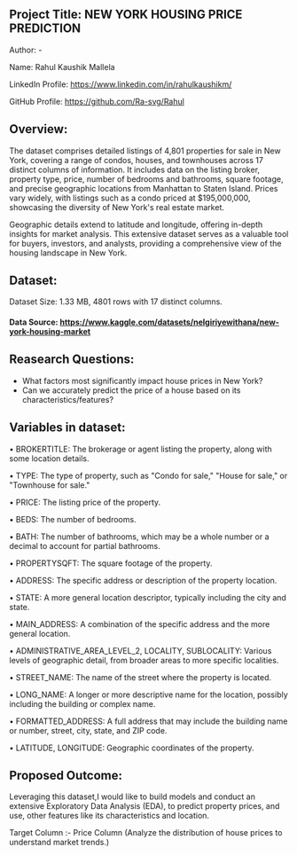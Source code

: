 
## Project Title: NEW YORK HOUSING PRICE PREDICTION

Author: -

Name: Rahul Kaushik Mallela

LinkedIn Profile: https://www.linkedin.com/in/rahulkaushikm/

GitHub Profile: https://github.com/Ra-svg/Rahul

## Overview:


The dataset comprises detailed listings of 4,801 properties for sale in New York, covering a range of condos, houses, and townhouses across 17 distinct columns of information. It includes data on the listing broker, property type, price, number of bedrooms and bathrooms, square footage, and precise geographic locations from Manhattan to Staten Island. Prices vary widely, with listings such as a condo priced at $195,000,000, showcasing the diversity of New York's real estate market.

Geographic details extend to latitude and longitude, offering in-depth insights for market analysis. This extensive dataset serves as a valuable tool for buyers, investors, and analysts, providing a comprehensive view of the housing landscape in New York.

## Dataset:

Dataset Size:  1.33 MB, 4801 rows with 17 distinct columns.


#### Data Source: https://www.kaggle.com/datasets/nelgiriyewithana/new-york-housing-market

## Reasearch Questions:

-  What factors most significantly impact house prices in New York?
-  Can we accurately predict the price of a house based on its characteristics/features? 

## Variables in dataset:


•	 BROKERTITLE: The brokerage or agent listing the property, along with some location details.

•	 TYPE: The type of property, such as "Condo for sale," "House for sale," or "Townhouse for sale."

•	 PRICE: The listing price of the property.

•	 BEDS: The number of bedrooms.

•	 BATH: The number of bathrooms, which may be a whole number or a decimal to account for partial bathrooms.

•	 PROPERTYSQFT: The square footage of the property.

•	 ADDRESS: The specific address or description of the property location.

•	 STATE: A more general location descriptor, typically including the city and state.

•	 MAIN_ADDRESS: A combination of the specific address and the more general location.

•	 ADMINISTRATIVE_AREA_LEVEL_2, LOCALITY, SUBLOCALITY: Various levels of geographic detail, from broader areas to more specific localities.

•	 STREET_NAME: The name of the street where the property is located.

•	 LONG_NAME: A longer or more descriptive name for the location, possibly including the building or complex name.

•	 FORMATTED_ADDRESS: A full address that may include the building name or number, street, city, state, and ZIP code.

•	 LATITUDE, LONGITUDE: Geographic coordinates of the property.
  

## Proposed Outcome:

Leveraging this dataset,I would like to build models and conduct an extensive Exploratory Data Analysis (EDA), to predict property prices, and use, other features like its characteristics and location.

Target Column :- Price Column (Analyze the distribution of house prices to understand market trends.)

